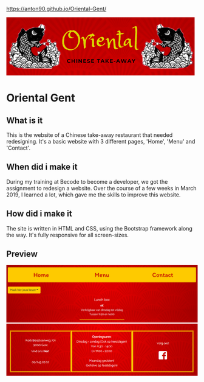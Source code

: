 https://anton90.github.io/Oriental-Gent/


![Oriental Logo](/images/logo1.png/)


# Oriental Gent

## What is it
This is the website of a Chinese take-away restaurant that needed redesigning. 
It's a basic website with 3 different pages, 'Home', 'Menu' and 'Contact'.

## When did i make it
During my training at Becode to become a developer, we got the assignment to redesign a website. 
Over the course of a few weeks in March 2019, I learned a lot, which gave me the skills to improve this website.

## How did i make it
The site is written in HTML and CSS, using the Bootstrap framework along the way. 
It's fully responsive for all screen-sizes. 

## Preview
![Preview Image](/images/preview2.png)
![Preview Image](/images/preview1.png)


